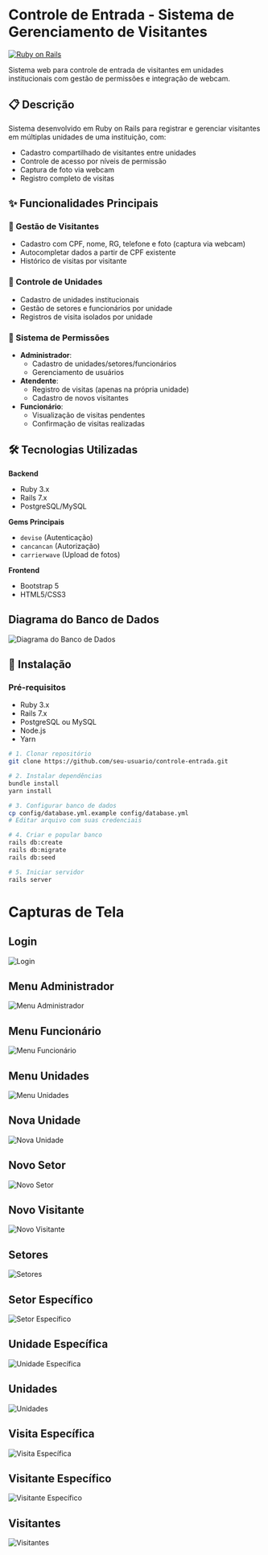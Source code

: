 # Controle de Entrada - Sistema de Gerenciamento de Visitantes

[![Ruby on Rails](https://img.shields.io/badge/Ruby_on_Rails-CC0000?style=for-the-badge&logo=ruby-on-rails&logoColor=white)](https://rubyonrails.org)

Sistema web para controle de entrada de visitantes em unidades institucionais com gestão de permissões e integração de webcam.

## 📋 Descrição

Sistema desenvolvido em Ruby on Rails para registrar e gerenciar visitantes em múltiplas unidades de uma instituição, com:
- Cadastro compartilhado de visitantes entre unidades
- Controle de acesso por níveis de permissão
- Captura de foto via webcam
- Registro completo de visitas

## ✨ Funcionalidades Principais

### 👥 Gestão de Visitantes
- Cadastro com CPF, nome, RG, telefone e foto (captura via webcam)
- Autocompletar dados a partir de CPF existente
- Histórico de visitas por visitante

### 🏢 Controle de Unidades
- Cadastro de unidades institucionais
- Gestão de setores e funcionários por unidade
- Registros de visita isolados por unidade

### 🔐 Sistema de Permissões
- **Administrador**:
  - Cadastro de unidades/setores/funcionários
  - Gerenciamento de usuários
- **Atendente**:
  - Registro de visitas (apenas na própria unidade)
  - Cadastro de novos visitantes
- **Funcionário**:
  - Visualização de visitas pendentes
  - Confirmação de visitas realizadas

## 🛠 Tecnologias Utilizadas

**Backend**
- Ruby 3.x
- Rails 7.x
- PostgreSQL/MySQL

**Gems Principais**
- `devise` (Autenticação)
- `cancancan` (Autorização)
- `carrierwave` (Upload de fotos)

**Frontend**
- Bootstrap 5
- HTML5/CSS3

## Diagrama do Banco de Dados
![Diagrama do Banco de Dados](/docs/images/diagram_db.png)

## 🚀 Instalação

### Pré-requisitos
- Ruby 3.x
- Rails 7.x
- PostgreSQL ou MySQL
- Node.js
- Yarn

```bash
# 1. Clonar repositório
git clone https://github.com/seu-usuario/controle-entrada.git

# 2. Instalar dependências
bundle install
yarn install

# 3. Configurar banco de dados
cp config/database.yml.example config/database.yml
# Editar arquivo com suas credenciais

# 4. Criar e popular banco
rails db:create
rails db:migrate
rails db:seed

# 5. Iniciar servidor
rails server

```

# Capturas de Tela

## Login
![Login](/docs/images/Login.png)

## Menu Administrador
![Menu Administrador](/docs/images/menuAdmin.png)

## Menu Funcionário
![Menu Funcionário](/docs/images/menu_funcionario.png)

## Menu Unidades
![Menu Unidades](/docs/images/menu_unidades.png)

## Nova Unidade
![Nova Unidade](/docs/images/nova_unidade.png)

## Novo Setor
![Novo Setor](/docs/images/novo_setor.png)

## Novo Visitante
![Novo Visitante](/docs/images/novo_visitante.png)

## Setores
![Setores](/docs/images/setores.png)

## Setor Específico
![Setor Específico](/docs/images/setor_especifico.png)

## Unidade Específica
![Unidade Específica](/docs/images/unidade_especifica.png)

## Unidades
![Unidades](/docs/images/unidades.png)

## Visita Específica
![Visita Específica](/docs/images/visita_especifica.png)

## Visitante Específico
![Visitante Específico](/docs/images/visitante_especifico.png)

## Visitantes
![Visitantes](/docs/images/visitantes.png)
